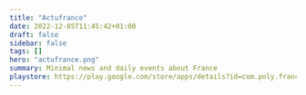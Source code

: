 ```yaml
---
title: "Actufrance"
date: 2022-12-05T11:45:42+01:00
draft: false
sidebar: false
tags: []
hero: "actufrance.png"
summary: Minimal news and daily events about France
playstore: https://play.google.com/store/apps/details?id=com.poly.france_actu
---
```

